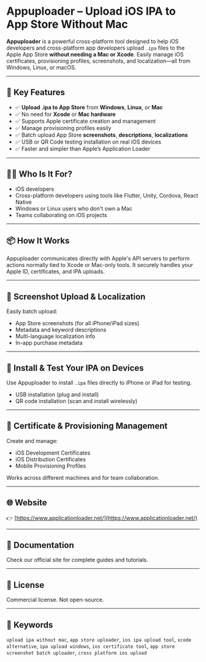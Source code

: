 # Appuploader – Upload iOS IPA to App Store Without Mac

**Appuploader** is a powerful cross-platform tool designed to help iOS developers and cross-platform app developers upload `.ipa` files to the Apple App Store **without needing a Mac or Xcode**. Easily manage iOS certificates, provisioning profiles, screenshots, and localization—all from Windows, Linux, or macOS.

---

## 🚀 Key Features

- ✅ **Upload .ipa to App Store** from **Windows**, **Linux**, or **Mac**
- ✅ No need for **Xcode** or **Mac hardware**
- ✅ Supports Apple certificate creation and management
- ✅ Manage provisioning profiles easily
- ✅ Batch upload App Store **screenshots**, **descriptions**, **localizations**
- ✅ USB or QR Code testing installation on real iOS devices
- ✅ Faster and simpler than Apple’s Application Loader

---

## 🧑‍💻 Who Is It For?

- iOS developers
- Cross-platform developers using tools like Flutter, Unity, Cordova, React Native
- Windows or Linux users who don't own a Mac
- Teams collaborating on iOS projects

---

## 📦 How It Works

Appuploader communicates directly with Apple's API servers to perform actions normally tied to Xcode or Mac-only tools. It securely handles your Apple ID, certificates, and IPA uploads.

---

## 📸 Screenshot Upload & Localization

Easily batch upload:
- App Store screenshots (for all iPhone/iPad sizes)
- Metadata and keyword descriptions
- Multi-language localization info
- In-app purchase metadata

---

## 📱 Install & Test Your IPA on Devices

Use Appuploader to install `.ipa` files directly to iPhone or iPad for testing.  
- USB installation (plug and install)  
- QR code installation (scan and install wirelessly)

---

## 🔐 Certificate & Provisioning Management

Create and manage:
- iOS Development Certificates
- iOS Distribution Certificates
- Mobile Provisioning Profiles

Works across different machines and for team collaboration.

---

## 🌐 Website

👉 [https://www.applicationloader.net/](https://www.applicationloader.net/)

---

## 📖 Documentation

Check our official site for complete guides and tutorials.

---

## 💬 License

Commercial license. Not open-source.

---

## 📣 Keywords

`upload ipa without mac`, `app store uploader`, `ios ipa upload tool`, `xcode alternative`, `ipa upload windows`, `ios certificate tool`, `app store screenshot batch uploader`, `cross platform ios upload`
